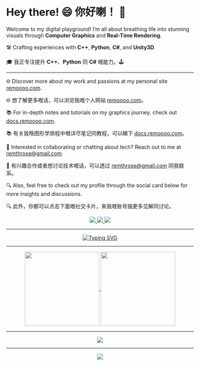 # Hey there! 😄 你好喇！ 👋

Welcome to my digital playground! I’m all about breathing life into stunning visuals through **Computer Graphics** and **Real-Time Rendering**.



🛠 Crafting experiences with **C++**, **Python**, **C#**, and **Unity3D**.

🎓 我正专注提升 **C++**、**Python** 同 **C#** 嘅能力。🕹️

----

🌐 Discover more about my work and passions at my personal site [remoooo.com](https://remoooo.com). 

🌐 想了解更多嘅话，可以浏览我嘅个人网站 [remoooo.com](https://remoooo.com)。 

📚 For in-depth notes and tutorials on my graphics journey, check out [docs.remoooo.com](https://docs.remoooo.com). 

📚 有关我喺图形学旅程中嘅详尽笔记同教程，可以睇下 [docs.remoooo.com](https://docs.remoooo.com)。 

📧 Interested in collaborating or chatting about tech? Reach out to me at [remthrose@gmail.com](mailto:remthrose@gmail.com). 

📧 有兴趣合作或者想讨论技术嘅话，可以透过 [remthrose@gmail.com](mailto:remthrose@gmail.com) 同我联系。 

🔍 Also, feel free to check out my profile through the social card below for more insights and discussions.

🔍 此外，你都可以点击下面嘅社交卡片，来我嘅账号搵更多见解同讨论。

<p align="center">
  <a href="https://www.instagram.com/re_ya00">
    <img src="https://img.shields.io/badge/Instagram-E4405F?style=for-the-badge&logo=instagram&logoColor=white"/>
  </a>
  <a href="https://www.zhihu.com/people/ycjc-90">
    <img src="https://img.shields.io/badge/%E7%9F%A5%E4%B9%8E-%E8%B4%A6%E5%8F%B7-blue?style=flat-square&logo=zhihu"/>
  </a>
  <a href="https://www.youtube.com/channel/UC5GOan8QFM6sq-P_Ewv3sTg">
    <img src="https://img.shields.io/badge/YouTube-FF0000?style=for-the-badge&logo=youtube&logoColor=white"/>
  </a>
</p>


----

<p align="center">
  <a href="https://git.io/typing-svg"><img src="https://readme-typing-svg.demolab.com?font=Fira+Code&size=21&duration=500&pause=200&center=true&vCenter=true&random=false&width=550&separator=%3D&lines=print(%22Hello%2C+World!%22)%3Decho+%22Hello%2C+World!%22%3Dfun+main()+%7B+println(%22Hello%2C+World!%22)+%7D%3DSystem.Console.WriteLine(%22Hello%2C+World!%22);%3D%3C%3Fphp+echo+%22Hello%2C+World!%22;+%3F%3E" alt="Typing SVG" /></a>
</p>

----

<p align="center">
  <a href="https://github.com/Remyuu/github-readme-stats">
    <img height=200 align="center" src="https://github-readme-stats.vercel.app/api?username=Remyuu&show_icons=true&theme=radical" />
  </a>
  <a href="https://github.com/Remyuu/convoychat">
    <img height=200 align="center" src="https://github-readme-stats.vercel.app/api/top-langs?username=Remyuu&layout=compact&langs_count=8&card_width=320&theme=radical" />
  </a>
</p>

----

<p align="center">
  <img alig src="https://github-profile-trophy.vercel.app/?username=Remyuu&column=5&theme=onedark" />
</p>

----

<p align="center">
  <img src="https://stats.justsong.cn/api/zhihu?username=ycjc-90&theme=dark"  />
</p>


<!--
**Remyuu/Remyuu** is a ✨ _special_ ✨ repository because its `README.md` (this file) appears on your GitHub profile.

<img src="https://stats.justsong.cn/api/zhihu?username=ycjc-90&theme=dark"  />

Here are some ideas to get you started:

- 🔭 I’m currently working on ...
- 🌱 I’m currently learning ...
- 👯 I’m looking to collaborate on ...
- 🤔 I’m looking for help with ...
- 💬 Ask me about ...
- 📫 How to reach me: ...
- 😄 Pronouns: ...
- ⚡ Fun fact: ...
-->
